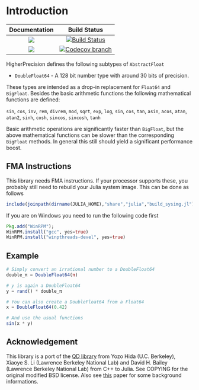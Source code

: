 # Introduction

| **Documentation** | **Build Status** |
|:-----------------:|:----------------:|
| [![][docs-stable-img]][docs-stable-url] | [![Build Status][build-img]][build-url] |
| [![][docs-latest-img]][docs-latest-url] | [![Codecov branch][codecov-img]][codecov-url] |

HigherPrecision defines the following subtypes of `AbstractFloat`
* `DoubleFloat64` - A 128 bit number type with around 30 bits of precision.

These types are intended as a drop-in replacement for `Float64` and `BigFloat`.
Besides the basic arithmetic functions the following mathematical functions are defined:

`sin`, `cos`, `inv`, `rem`, `divrem`, `mod`,
`sqrt`, `exp`, `log`, `sin`, `cos`, `tan`,
`asin`, `acos`, `atan`, `atan2`,
`sinh`, `cosh`, `sincos`, `sincosh`, `tanh`


Basic arithmetic operations are significantly faster than `BigFloat`, but the above
mathematical functions can be slower than the corresponding `BigFloat` methods. In general
this still should yield a significant performance boost.

## FMA Instructions
This library needs FMA instructions. If your processor supports these, you probably still need
to rebuild your Julia system image. This can be done as follows
```julia
include(joinpath(dirname(JULIA_HOME),"share","julia","build_sysimg.jl")); build_sysimg(force=true)
```
If you are on Windows you need to run the following code first
```julia
Pkg.add("WinRPM");
WinRPM.install("gcc", yes=true)
WinRPM.install("winpthreads-devel", yes=true)
```


## Example
```julia
# Simply convert an irrational number to a DoubleFloat64
double_π = DoubleFloat64(π)

# y is again a DoubleFloat64
y = rand() * double_π

# You can also create a DoubleFloat64 from a Float64
x = DoubleFloat64(0.42)

# And use the usual functions
sin(x * y)
```
## Acknowledgement
This library is a port of the [QD library](http://crd.lbl.gov/~dhbailey/mpdist/) from Yozo Hida (U.C. Berkeley),
Xiaoye S. Li (Lawrence Berkeley National Lab) and David H. Bailey (Lawrence Berkeley National Lab)
from C++ to Julia. See COPYING for the original modified BSD license. Also see [this](http://web.mit.edu/tabbott/Public/quaddouble-debian/qd-2.3.4-old/docs/qd.pdf) paper
for some background informations.


[docs-stable-img]: https://img.shields.io/badge/docs-stable-blue.svg
[docs-latest-img]: https://img.shields.io/badge/docs-latest-blue.svg
[docs-stable-url]: https://saschatimme.github.io/HigherPrecision.jl/stable
[docs-latest-url]: https://saschatimme.github.io/HigherPrecision.jl/latest

[build-img]: https://travis-ci.org/saschatimme/HigherPrecision.jl.svg?branch=master
[build-url]: https://travis-ci.org/saschatimme/HigherPrecision.jl
[winbuild-img]: https://ci.appveyor.com/api/projects/status/h2yw6aoq480e1etd/branch/master?svg=true
[winbuild-url]: https://ci.appveyor.com/project/saschatimme/fixedpolynomials-jl/branch/master
[codecov-img]: https://codecov.io/gh/saschatimme/HigherPrecision.jl/branch/master/graph/badge.svg
[codecov-url]: https://codecov.io/gh/saschatimme/HigherPrecision.jl
